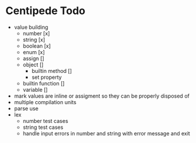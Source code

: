 # Centipede Todo
* value building
  * number [x]
  * string [x]
  * boolean [x]
  * enum [x]
  * assign []
  * object []
    * builtin method []
    * set property
  * builtin function []
  * variable []
* mark values are inline or assigment so they can be properly disposed of
* multiple compilation units
* parse use
* lex
  * number test cases
  * string test cases
  * handle input errors in number and string with error message and exit
